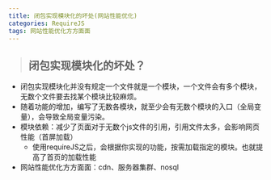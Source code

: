```yaml
---
title: 闭包实现模块化的坏处(网站性能优化)
categories: RequireJS
tags: 网站性能优化方方面面
---
```


>## 闭包实现模块化的坏处？

+ 闭包实现模块化并没有规定一个文件就是一个模块，一个文件会有多个模块，无数个文件要去找某个模块比较麻烦。
+ 随着功能的增加，编写了无数各模块，就至少会有无数个模块的入口（全局变量），会导致全局变量污染。
+ 模块依赖：减少了页面对于无数个js文件的引用，引用文件太多，会影响网页性能（首屏加载）
    - 使用requireJS之后，会根据你实现的功能，按需加载指定的模块。也就提高了首页的加载性能
+ 网站性能优化方方面面：cdn、服务器集群、nosql